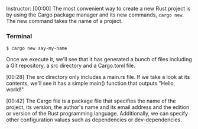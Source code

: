 Instructor: [00:00] The most convenient way to create a new Rust project is by using the Cargo package manager and its new commands, `cargo new`. The new command takes the name of a project. 

### Terminal
```cargo
$ cargo new say-my-name
```

Once we execute it, we'll see that it has generated a bunch of files including a Git repository, a src directory and a Cargo.toml file.

[00:28] The src directory only includes a main.rs file. If we take a look at its contents, we'll see it has a simple main() function that outputs "Hello, world!"

[00:42] The Cargo file is a package file that specifies the name of the project, its version, the author's name and its email address and the edition or version of the Rust programming language. Additionally, we can specify other configuration values such as dependencies or dev-dependencies.
